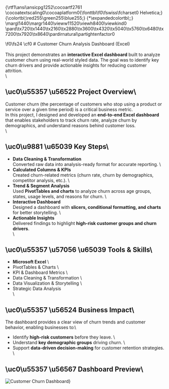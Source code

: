 {\rtf1\ansi\ansicpg1252\cocoartf2761
\cocoatextscaling0\cocoaplatform0{\fonttbl\f0\fswiss\fcharset0 Helvetica;}
{\colortbl;\red255\green255\blue255;}
{\*\expandedcolortbl;;}
\margl1440\margr1440\vieww11520\viewh8400\viewkind0
\pard\tx720\tx1440\tx2160\tx2880\tx3600\tx4320\tx5040\tx5760\tx6480\tx7200\tx7920\tx8640\pardirnatural\partightenfactor0

\f0\fs24 \cf0 # Customer Churn Analysis Dashboard (Excel)\
\
This project demonstrates an **interactive Excel dashboard** built to analyze customer churn using real-world styled data. The goal was to identify key churn drivers and provide actionable insights for reducing customer attrition.\
\
## \uc0\u55357 \u56522  Project Overview\
Customer churn (the percentage of customers who stop using a product or service over a given time period) is a critical business metric.  \
In this project, I designed and developed an **end-to-end Excel dashboard** that enables stakeholders to track churn rate, analyze churn by demographics, and understand reasons behind customer loss.\
\
## \uc0\u9881 \u65039  Key Steps\
- **Data Cleaning & Transformation**  \
  Converted raw data into analysis-ready format for accurate reporting.  \
- **Calculated Columns & KPIs**  \
  Created churn-related metrics (churn rate, churn by demographics, competitor analysis, etc.).  \
- **Trend & Segment Analysis**  \
  Used **PivotTables and charts** to analyze churn across age groups, states, usage levels, and reasons for churn.  \
- **Interactive Dashboard**  \
  Designed a dashboard with **slicers, conditional formatting, and charts** for better storytelling.  \
- **Actionable Insights**  \
  Delivered findings to highlight **high-risk customer groups and churn drivers**.  \
\
## \uc0\u55357 \u57056 \u65039  Tools & Skills\
- **Microsoft Excel**  \
- PivotTables & Charts  \
- KPI & Dashboard Metrics  \
- Data Cleaning & Transformation  \
- Data Visualization & Storytelling  \
- Strategic Data Analysis  \
\
## \uc0\u55357 \u56524  Business Impact\
The dashboard provides a clear view of churn trends and customer behavior, enabling businesses to:\
- Identify **high-risk customers** before they leave.  \
- Understand **key demographic groups** driving churn.  \
- Support **data-driven decision-making** for customer retention strategies.  \
\
## \uc0\u55357 \u56567  Dashboard Preview\
![Customer Churn Dashboard](Customer_Churn.jpeg)}